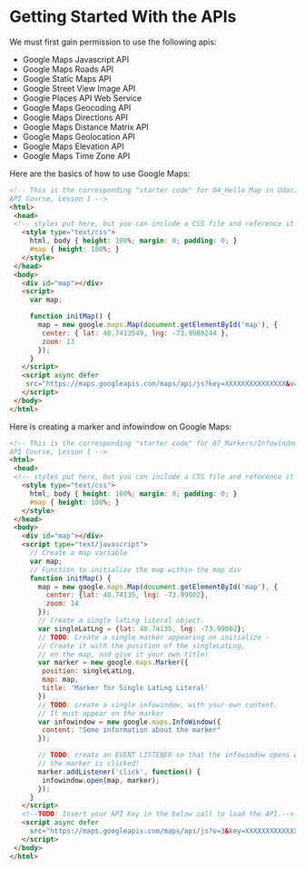 # Getting Started With the APIs
We must first gain permission to use the following apis:
* Google Maps Javascript API
* Google Maps Roads API
* Google Static Maps API
* Google Street View Image API
* Google Places API Web Service
* Google Maps Geocoding API
* Google Maps Directions API
* Google Maps Distance Matrix API
* Google Maps Geolocation API
* Google Maps Elevation API
* Google Maps Time Zone API

Here are the basics of how to use Google Maps:
```html
<!-- This is the corresponding "starter code" for 04_Hello Map in Udacity and Google's Maps
API Course, Lesson 1 -->
<html>
 <head>
 <!-- styles put here, but you can include a CSS file and reference it instead! -->
   <style type="text/css">
     html, body { height: 100%; margin: 0; padding: 0; }
     #map { height: 100%; }
   </style>
 </head>
 <body>
   <div id="map"></div>
   <script>
     var map;

     function initMap() {
       map = new google.maps.Map(document.getElementById('map'), {
        center: { lat: 40.7413549, lng: -73.9980244 },
        zoom: 13
       });
     }
   </script>
   <script async defer
    src="https://maps.googleapis.com/maps/api/js?key=XXXXXXXXXXXXXXX&v=3&callback=initMap">
   </script>
 </body>
</html>
```

Here is creating a marker and infowindow on Google Maps: 
```html
<!-- This is the corresponding "starter code" for 07_Markers/Infowindows in Udacity and Google's Maps
API Course, Lesson 1 -->
<html>
 <head>
 <!-- styles put here, but you can include a CSS file and reference it instead! -->
   <style type="text/css">
     html, body { height: 100%; margin: 0; padding: 0; }
     #map { height: 100%; }
   </style>
 </head>
 <body>
   <div id="map"></div>
   <script type="text/javascript">
     // Create a map variable
     var map;
     // Function to initialize the map within the map div
     function initMap() {
       map = new google.maps.Map(document.getElementById('map'), {
         center: {lat: 40.74135, lng: -73.99802},
         zoom: 14
       });
       // Create a single latLng literal object.
       var singleLatLng = {lat: 40.74135, lng: -73.99802};
       // TODO: Create a single marker appearing on initialize -
       // Create it with the position of the singleLatLng,
       // on the map, and give it your own title!
       var marker = new google.maps.Marker({
        position: singleLatLng,
        map: map,
        title: 'Marker for Single LatLng Literal'
       })
       // TODO: create a single infowindow, with your own content.
       // It must appear on the marker
       var infowindow = new google.maps.InfoWindow({
        content: "Some information about the marker"
       });

       // TODO: create an EVENT LISTENER so that the infowindow opens when
       // the marker is clicked!
       marker.addListener('click', function() {
        infowindow.open(map, marker);
       });
     }
   </script>
   <!--TODO: Insert your API Key in the below call to load the API.-->
   <script async defer
     src="https://maps.googleapis.com/maps/api/js?v=3&key=XXXXXXXXXXXXX&callback=initMap">
   </script>
 </body>
</html>

```